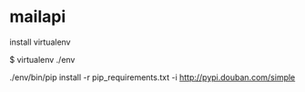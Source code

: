 # mailapi
install virtualenv

$ virtualenv ./env

./env/bin/pip install -r pip_requirements.txt -i http://pypi.douban.com/simple

